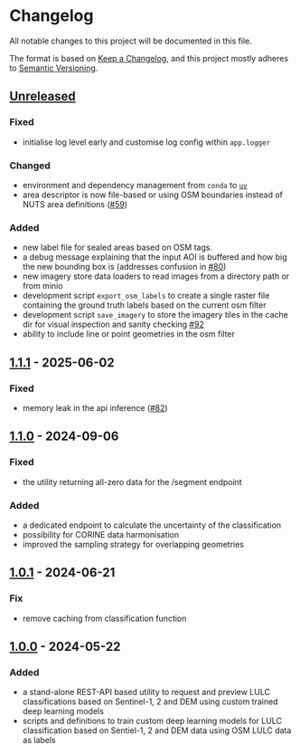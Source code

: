 # Changelog

All notable changes to this project will be documented in this file.

The format is based on [Keep a Changelog](https://keepachangelog.com/en/1.0.0/),
and this project mostly adheres to [Semantic Versioning](https://semver.org/spec/v2.0.0.html).

## [Unreleased](https://gitlab.heigit.org/climate-action/utilities/lulc-utility/-/compare/1.1.1...main)

### Fixed

- initialise log level early and customise log config within `app.logger`

### Changed

- environment and dependency management from `conda` to [`uv`](https://docs.astral.sh/uv/)
- area descriptor is now file-based or using OSM boundaries instead of NUTS area
  definitions ([#59](https://gitlab.heigit.org/climate-action/utilities/lulc-utility/-/issues/59))

### Added

- new label file for sealed areas based on OSM tags.
- a debug message explaining that the input AOI is buffered and how big the new bounding box is (addresses confusion
  in [#80](https://gitlab.heigit.org/climate-action/utilities/lulc-utility/-/issues/80))
- new imagery store data loaders to read images from a directory path or from minio
- development script `export_osm_labels` to create a single raster file containing the ground truth labels based on the
  current osm filter
- development script `save_imagery` to store the imagery tiles in the cache dir for visual inspection and sanity
checking [#92](https://gitlab.heigit.org/climate-action/utilities/lulc-utility/-/issues/92)
- ability to include line or point geometries in the osm filter

## [1.1.1](https://gitlab.heigit.org/climate-action/utilities/lulc-utility/-/releases/1.1.1) - 2025-06-02

### Fixed

- memory leak in the api inference ([#82](https://gitlab.heigit.org/climate-action/utilities/lulc-utility/-/issues/82))


## [1.1.0](https://gitlab.heigit.org/climate-action/utilities/lulc-utility/-/releases/1.1.0) - 2024-09-06

### Fixed

- the utility returning all-zero data for the /segment endpoint

### Added

- a dedicated endpoint to calculate the uncertainty of the classification
- possibility for CORINE data harmonisation
- improved the sampling strategy for overlapping geometries

## [1.0.1](https://gitlab.heigit.org/climate-action/utilities/lulc-utility/-/releases/1.0.1) - 2024-06-21

### Fix

- remove caching from classification function

## [1.0.0](https://gitlab.heigit.org/climate-action/utilities/lulc-utility/-/releases/1.0.0) - 2024-05-22

### Added

- a stand-alone REST-API based utility to request and preview LULC classifications based on Sentinel-1, 2 and DEM using
  custom trained deep learning models
- scripts and definitions to train custom deep learning models for LULC classification based on Sentiel-1, 2 and DEM
  data using OSM LULC data as labels